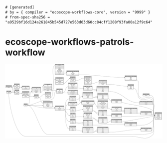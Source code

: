 ```
# [generated]
# by = { compiler = "ecoscope-workflows-core", version = "9999" }
# from-spec-sha256 = "a9529bf16d124a261845b545d727e563d03d60cc84cff1208f93fa00a12f9c64"

```
# ecoscope-workflows-patrols-workflow

![](graph.png)
